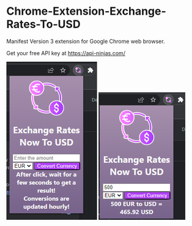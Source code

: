 # Chrome-Extension-Exchange-Rates-To-USD
Manifest Version 3 extension for Google Chrome web browser. 

Get your free API key at https://api-ninjas.com/

![Screenshot 1](screenshot1.png)
![Screenshot 2](screenshot2.png)
